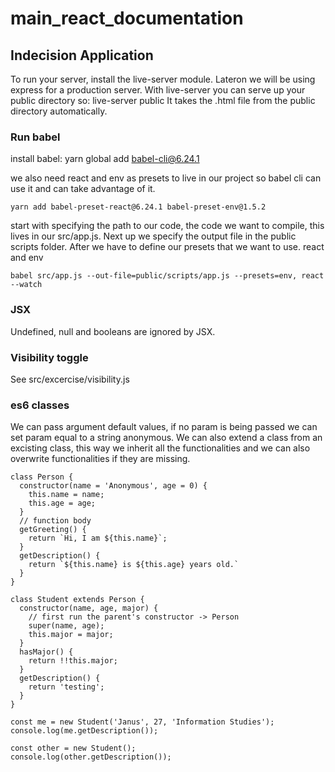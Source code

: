 # main_react_documentation

## Indecision Application

To run your server, install the live-server module. Lateron we will be using express for a production server. With live-server you can serve up your public directory so: live-server public  It takes the .html file from the public directory automatically.

### Run babel

install babel:
  yarn global add babel-cli@6.24.1

we also need react and env as presets to live in our project so babel cli can use it and can take advantage of it.

```
yarn add babel-preset-react@6.24.1 babel-preset-env@1.5.2
```

start with specifying the path to our code, the code we want to compile, this lives in our src/app.js. Next up we specify the output file in the public scripts folder.
After we have to define our presets that we want to use. react and env

```
babel src/app.js --out-file=public/scripts/app.js --presets=env, react --watch
```

### JSX 

Undefined, null and booleans are ignored by JSX.

### Visibility toggle

See src/excercise/visibility.js 

### es6 classes

We can pass argument default values, if no param is being passed we can set
param equal to a string anonymous. We can also extend a class from an excisting class, this way we inherit all the functionalities and we can also overwrite functionalities if they are missing. 

```
class Person {
  constructor(name = 'Anonymous', age = 0) {
    this.name = name;
    this.age = age;
  }
  // function body
  getGreeting() {
    return `Hi, I am ${this.name}`;
  }
  getDescription() {
    return `${this.name} is ${this.age} years old.`
  }
}

class Student extends Person {
  constructor(name, age, major) {
    // first run the parent's constructor -> Person
    super(name, age);
    this.major = major;
  }
  hasMajor() {
    return !!this.major;
  }
  getDescription() {
    return 'testing';
  }
}

const me = new Student('Janus', 27, 'Information Studies');
console.log(me.getDescription());

const other = new Student();
console.log(other.getDescription());
```